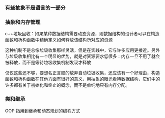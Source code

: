 #

##

### 有些抽象不是语言的一部分

### 抽象和内存管理

c++垃圾回收：如果某种数据结构需要动态资源，则数据结构的设计者可以在构造函数和析构函数中精确定义如何释放该结构所对应的资源

这种机制不是总像垃圾收集那样灵活，但是在实践中，它与许多应用更接近。另外与垃圾收集相比有一个明显的优势，就是对资源要求低很多：内存一旦不用了就会被释放，而不是等待垃圾收集机制发现才释放

仅仅这些还不够，要想名正言顺的放弃自动垃圾收集，还应该有一个好理由，构造函数和析构函数在其他方面有很好的意义，用抽象的眼光看待数据结构，它们中的许多都有关于初始化和终止的概念，而不是单纯地只有内存分配。

### 类和继承

OOP 指用到继承和动态规划的编程方式
